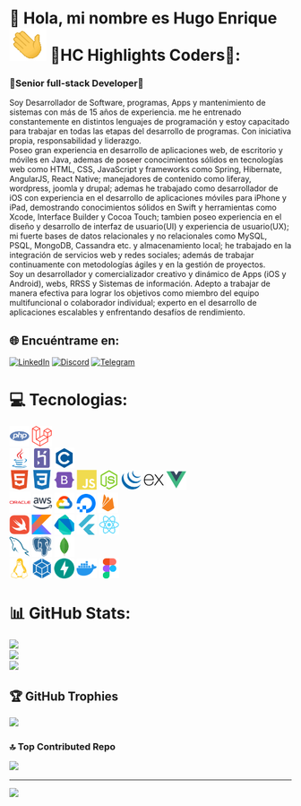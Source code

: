 # 💫 Hola, mi nombre es Hugo Enrique ![](https://github.com/hecalderong/hecalderong/blob/main/img/manito.gif) HC Highlights Coders:
###  Senior full-stack Developer
Soy Desarrollador de Software, programas, Apps y mantenimiento de sistemas con más de 15 años de experiencia. me he entrenado constantemente en distintos lenguajes de programación y estoy capacitado para trabajar en todas las etapas del desarrollo de programas. Con iniciativa propia, responsabilidad y liderazgo.<br>Poseo gran experiencia en desarrollo de aplicaciones web, de escritorio y móviles en Java, ademas de poseer conocimientos sólidos en tecnologías web como HTML, CSS, JavaScript y frameworks como Spring, Hibernate, AngularJS, React Native; manejadores de contenido como liferay, wordpress, joomla y drupal; ademas he trabajado como desarrollador de iOS con experiencia en el desarrollo de aplicaciones móviles para iPhone y iPad, demostrando conocimientos sólidos en Swift y herramientas como Xcode, Interface Builder y Cocoa Touch; tambien poseo experiencia en el diseño y desarrollo de interfaz de usuario(UI) y experiencia de usuario(UX); mi fuerte bases de datos relacionales y no relacionales como MySQL, PSQL, MongoDB, Cassandra etc. y almacenamiento local; he trabajado en la integración de servicios web y redes sociales; además de trabajar continuamente con metodologías ágiles y en la gestión de proyectos.<br> Soy un desarrollador y comercializador creativo y dinámico de Apps (iOS y Android), webs, RRSS y Sistemas de información. Adepto a trabajar de manera efectiva para lograr los objetivos como miembro del equipo multifuncional o colaborador individual; experto en el desarrollo de aplicaciones escalables y enfrentando desafíos de rendimiento.<br>


## 🌐 Encuéntrame en:
[![LinkedIn](https://img.shields.io/badge/LinkedIn-%230077B5.svg?logo=linkedin&logoColor=white)](https://linkedin.com/in/developerhcode)   [![Discord](https://img.shields.io/badge/Discord-%5865F2.svg?logo=Discord&logoColor=white)](https://discordapp.com/users/hugoenriquehc)  [![Telegram](https://img.shields.io/badge/Telegram-%230077B5.svg?logo=telegram&logoColor=white)](https://t.me/hecalderong)

# 💻 Tecnologias:
<img src="https://github.com/hecalderong/hecalderong/blob/main/img/php-colored.svg" width="36" height="36" alt="PHP" />  <img src="https://github.com/hecalderong/hecalderong/blob/main/img/laravel-colored.svg" width="36" height="36" alt="Laravel" /> <br> <img src="https://github.com/hecalderong/hecalderong/blob/main/img/java-colored.svg" width="36" height="36" alt="Java" /> <img src="https://github.com/hecalderong/hecalderong/blob/main/img/heroku-colored.svg" width="36" height="36" alt="HEROKU" />  <img src="https://github.com/hecalderong/hecalderong/blob/main/img/c-colored.svg" width="36" height="36" alt="C" /><br><img src="https://github.com/hecalderong/hecalderong/blob/main/img/html5-colored.svg" width="36" height="36" alt="HTML5" />  <img src="https://github.com/hecalderong/hecalderong/blob/main/img/css3-colored.svg" width="36" height="36" alt="CSS3" />   <img src="https://github.com/hecalderong/hecalderong/blob/main/img/bootstrap-colored.svg" width="36" height="36" alt="BootStrap" />   <img src="https://github.com/hecalderong/hecalderong/blob/main/img/javascript-colored.svg" width="36" height="36" alt="javascript" />  <img src="https://github.com/hecalderong/hecalderong/blob/main/img/nodejs-colored.svg" width="36" height="36" alt="nodejs" />  <img src="https://github.com/hecalderong/hecalderong/blob/main/img/jquery-colored.svg" width="36" height="36" alt="jquery" />  <img src="https://github.com/hecalderong/hecalderong/blob/main/img/express-colored.svg" width="36" height="36" alt="EXPRESSJS" />  <img src="https://github.com/hecalderong/hecalderong/blob/main/img/vuejs-colored.svg" width="36" height="36" alt="vuejs" />  <br><img src="https://github.com/hecalderong/hecalderong/blob/main/img/oracle-colored.svg" width="38" height="38" alt="ORACLE" />  <img src="https://github.com/hecalderong/hecalderong/blob/main/img/aws-colored.svg" width="34" height="34" alt="AWS" />  <img src="https://github.com/hecalderong/hecalderong/blob/main/img/googlecloud-colored.svg" width="36" height="36" alt="GoogleCloud
" />  <img src="https://github.com/hecalderong/hecalderong/blob/main/img/digitalocean-colored.svg" width="34" height="34" alt="DigitalOcean" />  <img src="https://github.com/hecalderong/hecalderong/blob/main/img/firebase-colored.svg" width="36" height="36" alt="Firebase" /><br><img src="https://github.com/hecalderong/hecalderong/blob/main/img/swift-colored.svg" width="36" height="36" alt="SWIFT" />  <img src="https://github.com/hecalderong/hecalderong/blob/main/img/kotlin-colored.svg" width="36" height="36" alt="Kotlin" />  <img src="https://github.com/hecalderong/hecalderong/blob/main/img/dart-colored.svg" width="36" height="36" alt="Dart" />  <img src="https://github.com/hecalderong/hecalderong/blob/main/img/flutter-colored.svg" width="36" height="36" alt="Flutter" />  <img src="https://github.com/hecalderong/hecalderong/blob/main/img/react-colored.svg" width="36" height="36" alt="React" /><br><img src="https://github.com/hecalderong/hecalderong/blob/main/img/mysql-colored.svg" width="36" height="36" alt="MySQL" />  <img src="https://github.com/hecalderong/hecalderong/blob/main/img/postgresql-colored.svg" width="36" height="36" alt="postgres" />  <img src="https://github.com/hecalderong/hecalderong/blob/main/img/mongodb-colored.svg" width="36" height="36" alt="MONGODB" />  <br> <img src="https://github.com/hecalderong/hecalderong/blob/main/img/linux-colored.svg" width="36" height="36" alt="Linux" />  <img src="https://github.com/hecalderong/hecalderong/blob/main/img/webpack-colored.svg" width="36" height="36" alt="webpack" />  <img src="https://github.com/hecalderong/hecalderong/blob/main/img/fastapi-colored.svg" width="36" height="36" alt="fastapi" />  <img src="https://github.com/hecalderong/hecalderong/blob/main/img/docker-colored.svg" width="36" height="36" alt="Docker" />  <img src="https://github.com/hecalderong/hecalderong/blob/main/img/figma-colored.svg" width="36" height="36" alt="Figma" />
# 📊 GitHub Stats:
![](https://github-readme-stats.vercel.app/api?username=hecalderong&theme=chartreuse-dark&hide_border=false&include_all_commits=true&count_private=true)<br/>
![](https://github-readme-streak-stats.herokuapp.com/?user=hecalderong&theme=chartreuse-dark&hide_border=false)<br/>
![](https://github-readme-stats.vercel.app/api/top-langs/?username=hecalderong&theme=chartreuse-dark&hide_border=false&include_all_commits=true&count_private=true&layout=compact)

## 🏆 GitHub Trophies
![](https://github-profile-trophy.vercel.app/?username=hecalderong&theme=dark_dimmed&no-frame=false&no-bg=false&margin-w=4)


### 🔝 Top Contributed Repo
![](https://github-contributor-stats.vercel.app/api?username=hecalderong&limit=5&theme=dark&combine_all_yearly_contributions=true)

---
[![](https://visitcount.itsvg.in/api?id=hecalderong&icon=2&color=4)](https://visitcount.itsvg.in)